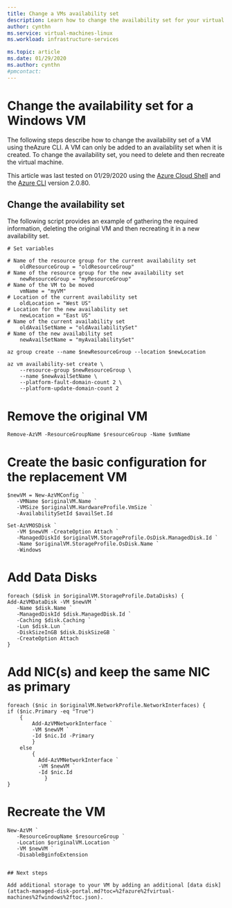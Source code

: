 ```yaml
---
title: Change a VMs availability set 
description: Learn how to change the availability set for your virtual machines using the Azure CLI.
author: cynthn
ms.service: virtual-machines-linux
ms.workload: infrastructure-services

ms.topic: article
ms.date: 01/29/2020
ms.author: cynthn
#pmcontact:
---
```

# Change the availability set for a Windows VM
The following steps describe how to change the availability set of a VM using theAzure CLI. A VM can only be added to an availability set when it is created. To change the availability set, you need to delete and then recreate the virtual machine. 

This article was last tested on 01/29/2020 using the [Azure Cloud Shell](https://shell.azure.com/bash) and the [Azure CLI](https://docs.microsoft.com/cli/azure/install-azure-cli?view=azure-cli-latest) version 2.0.80.

 

## Change the availability set 

The following script provides an example of gathering the required information, deleting the original VM and then recreating it in a new availability set.

```azurecli-interactive
# Set variables

# Name of the resource group for the current availability set
    oldResourceGroup = "oldResourceGroup"
# Name of the resource group for the new availability set
    newResourceGroup = "myResourceGroup"
# Name of the VM to be moved
    vmName = "myVM"
# Location of the current availability set
    oldLocation = "West US"
# Location for the new availability set
    newLocation = "East US"
# Name of the current availability set
    oldAvailSetName = "oldAvailabilitySet"
# Name of the new availability set
    newAvailSetName = "myAvailabilitySet"

az group create --name $newResourceGroup --location $newLocation

az vm availability-set create \
    --resource-group $newResourceGroup \
    --name $newAvailSetName \
    --platform-fault-domain-count 2 \
    --platform-update-domain-count 2
```

# Remove the original VM
    Remove-AzVM -ResourceGroupName $resourceGroup -Name $vmName    

# Create the basic configuration for the replacement VM
    $newVM = New-AzVMConfig `
	   -VMName $originalVM.Name `
	   -VMSize $originalVM.HardwareProfile.VmSize `
	   -AvailabilitySetId $availSet.Id
  
    Set-AzVMOSDisk `
	   -VM $newVM -CreateOption Attach `
	   -ManagedDiskId $originalVM.StorageProfile.OsDisk.ManagedDisk.Id `
	   -Name $originalVM.StorageProfile.OsDisk.Name `
	   -Windows

# Add Data Disks
    foreach ($disk in $originalVM.StorageProfile.DataDisks) { 
    Add-AzVMDataDisk -VM $newVM `
	   -Name $disk.Name `
	   -ManagedDiskId $disk.ManagedDisk.Id `
	   -Caching $disk.Caching `
	   -Lun $disk.Lun `
	   -DiskSizeInGB $disk.DiskSizeGB `
	   -CreateOption Attach
    }
    
# Add NIC(s) and keep the same NIC as primary
	foreach ($nic in $originalVM.NetworkProfile.NetworkInterfaces) {	
	if ($nic.Primary -eq "True")
		{
    		Add-AzVMNetworkInterface `
       		-VM $newVM `
       		-Id $nic.Id -Primary
       		}
       	else
       		{
       		  Add-AzVMNetworkInterface `
      		  -VM $newVM `
      	 	  -Id $nic.Id 
                }
  	}

# Recreate the VM
    New-AzVM `
	   -ResourceGroupName $resourceGroup `
	   -Location $originalVM.Location `
	   -VM $newVM `
	   -DisableBginfoExtension
```

## Next steps

Add additional storage to your VM by adding an additional [data disk](attach-managed-disk-portal.md?toc=%2fazure%2fvirtual-machines%2fwindows%2ftoc.json).


